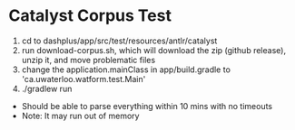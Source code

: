 # Catalyst Corpus Test
1) cd to dashplus/app/src/test/resources/antlr/catalyst
2) run download-corpus.sh, which will download the zip (github release), unzip it, and move problematic files
3) change the application.mainClass in app/build.gradle to 'ca.uwaterloo.watform.test.Main'
4) ./gradlew run

- Should be able to parse everything within 10 mins with no timeouts
- Note: It may run out of memory

